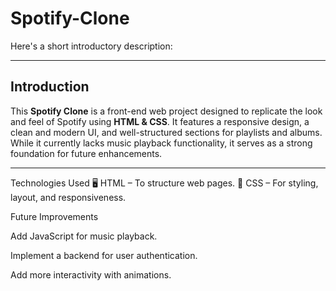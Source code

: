 # Spotify-Clone
Here's a short introductory description:  

---

## Introduction  

This **Spotify Clone** is a front-end web project designed to replicate the look and feel of Spotify using **HTML & CSS**. It features a responsive design, a clean and modern UI, and well-structured sections for playlists and albums. While it currently lacks music playback functionality, it serves as a strong foundation for future enhancements.  

---

Technologies Used
🖥 HTML – To structure web pages.
🎨 CSS – For styling, layout, and responsiveness.

Future Improvements

Add JavaScript for music playback.

Implement a backend for user authentication.

Add more interactivity with animations.
